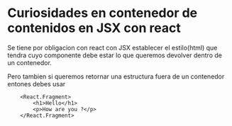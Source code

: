
# Curiosidades en contenedor de contenidos en JSX con react

Se tiene por obligacion con react con JSX establecer el estilo(html) que tendra cuyo componente debe estar lo que queremos devolver dentro de un contenedor.

Pero tambien si queremos retornar una estructura fuera de un contenedor entones debes usar

~~~
	<React.Fragment>
		<h1>Hello</h1>
		<p>How are you ?</p>
	</React.Fragment>
~~~